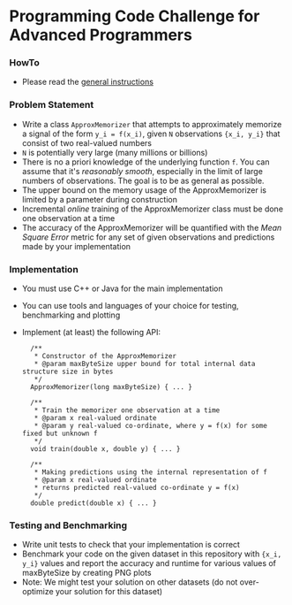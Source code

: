 # Programming Code Challenge for Advanced Programmers

### HowTo

* Please read the [general instructions](http://github.com/h2oai/coding-challenges/README.md)

### Problem Statement
* Write a class `ApproxMemorizer` that attempts to approximately memorize a signal of the form `y_i = f(x_i)`, given `N` observations `{x_i, y_i}` that consist of two real-valued numbers
* `N` is potentially very large (many millions or billions)
* There is no a priori knowledge of the underlying function `f`. You can assume that it's *reasonably smooth*, especially in the limit of large numbers of observations. The goal is to be as general as possible.
* The upper bound on the memory usage of the ApproxMemorizer is limited by a parameter during construction
* Incremental *online* training of the ApproxMemorizer class must be done one observation at a time
* The accuracy of the ApproxMemorizer will be quantified with the *Mean Square Error* metric for any set of given observations and predictions made by your implementation

### Implementation
* You must use C++ or Java for the main implementation
* You can use tools and languages of your choice for testing, benchmarking and plotting
* Implement (at least) the following API:

        /**
         * Constructor of the ApproxMemorizer
         * @param maxByteSize upper bound for total internal data structure size in bytes
         */
        ApproxMemorizer(long maxByteSize) { ... }
        
        /**
         * Train the memorizer one observation at a time
         * @param x real-valued ordinate
         * @param y real-valued co-ordinate, where y = f(x) for some fixed but unknown f
         */
        void train(double x, double y) { ... }
        
        /**
         * Making predictions using the internal representation of f
         * @param x real-valued ordinate
         * returns predicted real-valued co-ordinate y = f(x)
         */
        double predict(double x) { ... }
     

### Testing and Benchmarking
* Write unit tests to check that your implementation is correct
* Benchmark your code on the given dataset in this repository with `{x_i, y_i}` values and report the accuracy and runtime for various values of maxByteSize by creating PNG plots
* Note: We might test your solution on other datasets (do not over-optimize your solution for this dataset)